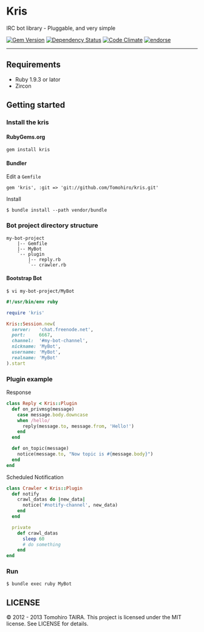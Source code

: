 Kris
================================================================================

IRC bot library - Pluggable, and very simple

[![Gem Version](https://badge.fury.io/rb/kris.png)](http://badge.fury.io/rb/kris)
[![Dependency Status](https://gemnasium.com/Tomohiro/kris.png)](https://gemnasium.com/Tomohiro/kris)
[![Code Climate](https://codeclimate.com/badge.png)](https://codeclimate.com/github/Tomohiro/kris)
[![endorse](http://api.coderwall.com/tomohiro/endorsecount.png)](http://coderwall.com/tomohiro)


---


Requirements
--------------------------------------------------------------------------------

- Ruby 1.9.3 or lator
- Zircon


Getting started
--------------------------------------------------------------------------------


### Install the kris

#### RubyGems.org

    gem install kris


#### Bundler

Edit a `Gemfile`

    gem 'kris', :git => 'git://github.com/Tomohiro/kris.git'


Install

    $ bundle install --path vendor/bundle


### Bot project directory structure

    my-bot-project
        |-- Gemfile
        |-- MyBot
        `-- plugin
            |-- reply.rb
            `-- crawler.rb


#### Bootstrap Bot

    $ vi my-bot-project/MyBot

```ruby
#!/usr/bin/env ruby

require 'kris'

Kris::Session.new(
  server:   'chat.freenode.net',
  port:     6667,
  channel:  '#my-bot-channel',
  nickname: 'MyBot',
  username: 'MyBot',
  realname: 'MyBot'
).start
```


### Plugin example

Response

```ruby
class Reply < Kris::Plugin
  def on_privmsg(message)
    case message.body.downcase
    when /hello/
      reply(message.to, message.from, 'Hello!')
    end
  end

  def on_topic(message)
    notice(message.to, "Now topic is #{message.body}")
  end
end
```

Scheduled Notification

```ruby
class Crawler < Kris::Plugin
  def notify
    crawl_datas do |new_data|
      notice('#notify-channel', new_data)
    end
  end

  private
    def crawl_datas
      sleep 60
      # do something
    end
end
```


### Run

    $ bundle exec ruby MyBot




LICENSE
--------------------------------------------------------------------------------

&copy; 2012 - 2013 Tomohiro TAIRA.
This project is licensed under the MIT license.
See LICENSE for details.
